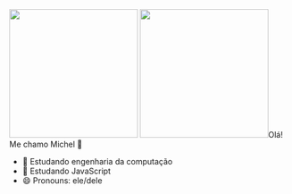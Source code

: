 <div>
  <img height="230em" src="https://github-readme-stats.vercel.app/api?username=Meichl&theme=dark">
  <img height="230em" src="https://github-readme-stats.vercel.app/api/top-langs/?username=Meichl&theme=dark>
</div>
          
## Olá! Me chamo Michel 👋


- 🔭 Estudando engenharia da computação
- 🌱 Estudando JavaScript
- 😄 Pronouns: ele/dele

